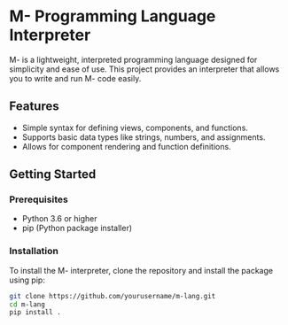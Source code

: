 # M- Programming Language Interpreter

M- is a lightweight, interpreted programming language designed for simplicity and ease of use. This project provides an interpreter that allows you to write and run M- code easily.

## Features

- Simple syntax for defining views, components, and functions.
- Supports basic data types like strings, numbers, and assignments.
- Allows for component rendering and function definitions.

## Getting Started

### Prerequisites

- Python 3.6 or higher
- pip (Python package installer)

### Installation

To install the M- interpreter, clone the repository and install the package using pip:

```bash
git clone https://github.com/yourusername/m-lang.git
cd m-lang
pip install .
